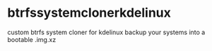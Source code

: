 # btrfssystemclonerkdelinux
custom btrfs system cloner for kdelinux backup your systems into a bootable .img.xz
